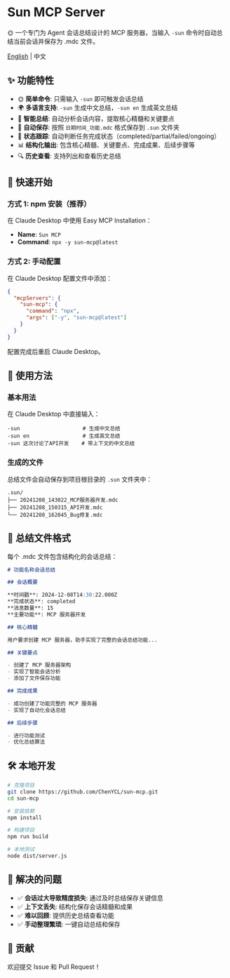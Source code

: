 # Sun MCP Server

🌞 一个专门为 Agent 会话总结设计的 MCP 服务器，当输入 `-sun` 命令时自动总结当前会话并保存为 .mdc 文件。

[English](./README_EN.md) | 中文

## ✨ 功能特性

- 🌞 **简单命令**: 只需输入 `-sun` 即可触发会话总结
- 🌍 **多语言支持**: `-sun` 生成中文总结，`-sun en` 生成英文总结
- 📝 **智能总结**: 自动分析会话内容，提取核心精髓和关键要点
- 📁 **自动保存**: 按照 `日期时间_功能.mdc` 格式保存到 `.sun` 文件夹
- 🎯 **状态跟踪**: 自动判断任务完成状态（completed/partial/failed/ongoing）
- 📊 **结构化输出**: 包含核心精髓、关键要点、完成成果、后续步骤等
- 🔍 **历史查看**: 支持列出和查看历史总结

## 🚀 快速开始

### 方式 1: npm 安装（推荐）

在 Claude Desktop 中使用 Easy MCP Installation：

- **Name**: `Sun MCP`
- **Command**: `npx -y sun-mcp@latest`

### 方式 2: 手动配置

在 Claude Desktop 配置文件中添加：

```json
{
  "mcpServers": {
    "sun-mcp": {
      "command": "npx",
      "args": ["-y", "sun-mcp@latest"]
    }
  }
}
```

配置完成后重启 Claude Desktop。

## 📖 使用方法

### 基本用法

在 Claude Desktop 中直接输入：

```
-sun                    # 生成中文总结
-sun en                 # 生成英文总结
-sun 这次讨论了API开发    # 带上下文的中文总结
```

### 生成的文件

总结文件会自动保存到项目根目录的 `.sun` 文件夹中：

```
.sun/
├── 20241208_143022_MCP服务器开发.mdc
├── 20241208_150315_API开发.mdc
└── 20241208_162045_Bug修复.mdc
```

## 📄 总结文件格式

每个 .mdc 文件包含结构化的会话总结：

```markdown
# 功能名称会话总结

## 会话概要

**时间戳**: 2024-12-08T14:30:22.000Z
**完成状态**: completed
**消息数量**: 15
**主要功能**: MCP 服务器开发

## 核心精髓

用户要求创建 MCP 服务器，助手实现了完整的会话总结功能...

## 关键要点

- 创建了 MCP 服务器架构
- 实现了智能会话分析
- 添加了文件保存功能

## 完成成果

- 成功创建了功能完整的 MCP 服务器
- 实现了自动化会话总结

## 后续步骤

- 进行功能测试
- 优化总结算法
```

## 🛠️ 本地开发

```bash
# 克隆项目
git clone https://github.com/ChenYCL/sun-mcp.git
cd sun-mcp

# 安装依赖
npm install

# 构建项目
npm run build

# 本地测试
node dist/server.js
```

## 🎯 解决的问题

- ✅ **会话过大导致精度损失**: 通过及时总结保存关键信息
- ✅ **上下文丢失**: 结构化保存会话精髓和成果
- ✅ **难以回顾**: 提供历史总结查看功能
- ✅ **手动整理繁琐**: 一键自动总结和保存


## 🤝 贡献

欢迎提交 Issue 和 Pull Request！
